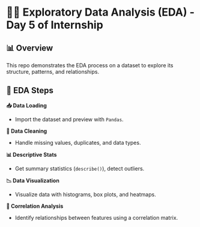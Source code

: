 # 🧑‍💻 Exploratory Data Analysis (EDA) - Day 5 of Internship

## 📊 Overview
This repo demonstrates the EDA process on a dataset to explore its structure, patterns, and relationships.

## 🔑 EDA Steps
 **📥 Data Loading**  
   - Import the dataset and preview with `Pandas`.

 **🧹 Data Cleaning**  
   - Handle missing values, duplicates, and data types.

 **📊 Descriptive Stats**  
   - Get summary statistics (`describe()`), detect outliers.

 **📉 Data Visualization**  
   - Visualize data with histograms, box plots, and heatmaps.

**🔗 Correlation Analysis**  
   - Identify relationships between features using a correlation matrix.


